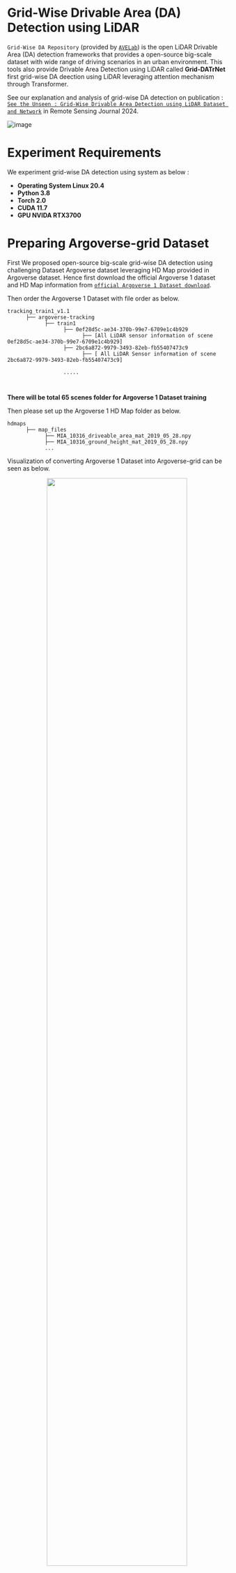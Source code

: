 # Grid-Wise Drivable Area (DA) Detection using LiDAR

`Grid-Wise DA Repository` (provided by [`AVELab`](http://ave.kaist.ac.kr/)) is the open LiDAR Drivable Area (DA) detection frameworks that provides a open-source big-scale dataset with wide range of driving scenarios in an urban environment. This tools also provide Drivable Area Detection using LiDAR called **Grid-DATrNet** first grid-wise DA deection using LiDAR leveraging attention mechanism through Transformer.

See our explanation and analysis of grid-wise DA detection on publication : [`See the Unseen : Grid-Wise Drivable Area Detection using LiDAR Dataset and Network`]( https://www.preprints.org/manuscript/202409.1668/v1 ) in Remote Sensing Journal 2024.

![image](./docs/imgs/visualization_of_grid_wise_DA_Detection_using_GridDATrNet.gif)

# Experiment Requirements

We experiment grid-wise DA detection using system as below :
- **Operating System Linux 20.4**
- **Python 3.8**
- **Torch 2.0**
- **CUDA 11.7**
- **GPU NVIDA RTX3700**

# Preparing Argoverse-grid Dataset

First We proposed open-source big-scale grid-wise DA detection using challenging Dataset Argoverse dataset leveraging HD Map provided in Argoverse dataset. Hence first download the official Argoverse 1 dataset and HD Map information from [`official Argoverse 1 Dataset download`](https://www.argoverse.org/av1.html).

Then order the Argoverse 1 Dataset with file order as below.

```
tracking_train1_v1.1
      ├── argoverse-tracking
            ├── train1
                  ├── 0ef28d5c-ae34-370b-99e7-6709e1c4b929
                        ├── [All LiDAR sensor information of scene  0ef28d5c-ae34-370b-99e7-6709e1c4b929]
                  ├── 2bc6a872-9979-3493-82eb-fb55407473c9
                        ├── [ All LiDAR Sensor information of scene 2bc6a872-9979-3493-82eb-fb55407473c9]
                  
                  .....
                  
                  
``` 

**There will be total 65 scenes folder for Argoverse 1 Dataset training**

Then please set up the Argoverse 1 HD Map folder as below.

```
hdmaps
      ├── map_files
            ├── MIA_10316_driveable_area_mat_2019_05_28.npy
            ├── MIA_10316_ground_height_mat_2019_05_28.npy
            ...

```

Visualization of converting Argoverse 1 Dataset into Argoverse-grid can be seen as below.

<p align="center">
  <img src = "./docs/imgs/Drivable_Area_Label_Example_of_Drivable_Area_Dataset_using_Argoverse_1_Dataset.png" width="80%">
</p>

# Experiment Installation
Then please install modified Argoverse 1 API in the repository and install needed package for experiment Grid-Wise DA Detection as below.

1. First install modified Argoverse 1 API using command as below.

```
cd argoverse-api/
pip install -e .
```

2. Then install needed package for experiment Grid-Wise DA detection using LiDAR with running command as below.

```
cd ..
pip install -r requirements.txt
```

# Experiment using Grid-DATrNet
Then We can experiment training using proposed Grid-DATrNet by set up the configs file and run the command as below.

1.Set up the dataset training path in config file. Change value `dataset_path` and `dataset_path_val` in line 130 and 131 in config file `/configs/Grid-DATrNet_using_Global_Attention.py` based on the Argoverse 1 training dataset path.

2. Then running the training python script using command as below.

```
sudo python train_gpu_0.py
```

# Making DA Detection using Grid-DATrNet
For predicting DA Detection using Grid-DATrNet you can change the path of Grid-DATrNet model in variable `path_ckpt` in file ***validate_gpu_0.py*** based on your Grid-DATrNet model checkpoints and run testing python script using command as below.

```
sudo python validate_gpu_0.py
```

**If you want to visualize DA detection result you can change value of setting `is_visualized_result` and `is_save_visualization` to ***True*** in configs file of Grid-DATrNet**

Visualization of result proposed Grid-DATrNet on proposed Argoverse-Grid dataset can be seen as below.

![image](./docs/imgs/Result_of_Experiment_GridDATrNet_compare_to_another_method.png)



## Model Zoo
|Name|Accuracy|F1 Score|GFLOPs|Model|Paper|
|:---:|:---:|:---:|---:|:---:|:---:|
|Grid-DATrNet (PointPillar + Global Attention)|93.40|0.8321|180|<a href="https://drive.google.com/drive/folders/14QHSxbCsUEf0FYZIa3j_uMFcLmMDwQmB?usp=sharing">Link</a>|<a href="https://www.preprints.org/manuscript/202409.1668/v1 ">Link</a>|
|Grid-DATrNet (PointPillar + MLP Mixer)|91.40|0.8145|110|<a href="https://drive.google.com/drive/folders/14QHSxbCsUEf0FYZIa3j_uMFcLmMDwQmB?usp=sharing">Link</a>|<a href="https://arxiv.org/abs/2210.08745">Link</a>|

## Updates
* [2022-04-18] v1.0.0 is released along with the K-Lane Dataset. Please check [Getting Started](./docs/KLane.md#Workspace-Arrangement) for the download instruction.

## License
`Grid-Wise DA` is released under the Apache-2.0 license.

## Acknowledgement
The Grid-Wise DA benchmark is contributed by [Christofel Rio Goenawan](https://ave.kaist.ac.kr/bbs/board.php?bo_table=sub1_2&wr_id=27) and [Dong-Hee Paek](http://ave.kaist.ac.kr/bbs/board.php?bo_table=sub1_2&wr_id=5), advised by [Seung-Hyun Kong](http://ave.kaist.ac.kr/bbs/board.php?bo_table=sub1_1).

We thank the maintainers of the following projects that enable us to develop `Grid-Wise DA`:
[`OpenPCDet`](https://github.com/open-mmlab/OpenPCDet) by MMLAB, [`TuRoad`](https://github.com/Turoad/lanedet) bu TuZheng.
[`K-Lane`](https://github.com/kaist-avelab/K-Lane) by Dong-Hee.

This work was supported by the National Research Foundation of Korea (NRF) grant funded by the Korea government (MSIT) (No. 2021R1A2C3008370).

## Citation

If you find this work is useful for your research, please consider citing:
```
@article{goenawan2024see,
  title={See the Unseen: Grid-Wise Drivable Area Detection Dataset and Network Using LiDAR},
  author={Goenawan, Christofel Rio and Paek, Dong-Hee and Kong, Seung-Hyun},
  journal={Remote Sensing},
  volume={16},
  number={20},
  pages={3777},
  year={2024},
  doi={10.3390/rs16203777}
}
```
